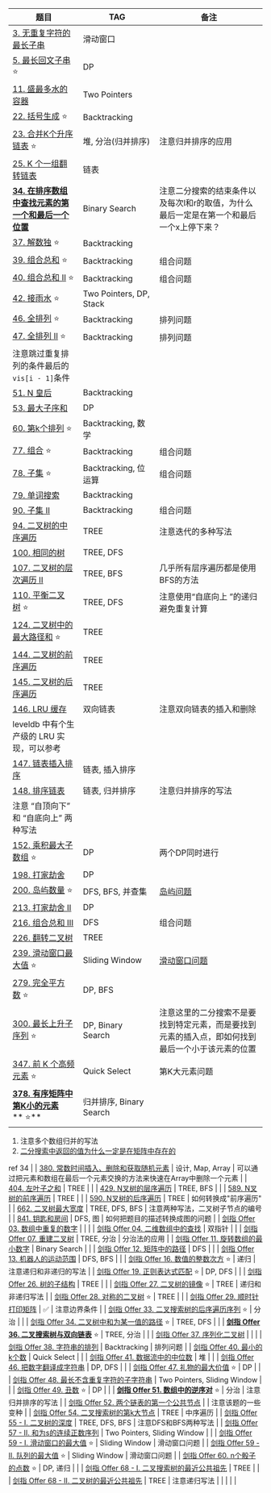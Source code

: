 
| **题目** | **TAG** | **备注** |
| --- | --- | --- |
| [3. 无重复字符的最长子串](https://leetcode.cn/problems/longest-substring-without-repeating-characters/) | 滑动窗口 |  |
| [5. 最长回文子串](https://leetcode-cn.com/problems/longest-palindromic-substring/) ⭐️ | DP |  |
| [11. 盛最多水的容器](https://leetcode-cn.com/problems/container-with-most-water/) | Two Pointers |  |
| [22. 括号生成](https://leetcode-cn.com/problems/generate-parentheses/) ⭐️ | Backtracking |  |
| [23. 合并K个升序链表](https://leetcode-cn.com/problems/merge-k-sorted-lists/) ⭐️ | 堆, 分治(归并排序) | 注意归并排序的应用 |
| [25. K 个一组翻转链表](https://leetcode.cn/problems/reverse-nodes-in-k-group/) | 链表 |  |
| [**34. 在排序数组中查找元素的第一个和最后一个位置**](https://leetcode-cn.com/problems/find-first-and-last-position-of-element-in-sorted-array/) | Binary Search | 注意二分搜索的结束条件以及每次l和r的取值，为什么最后一定是在第一个和最后一个x上停下来？ |
| [37. 解数独](https://leetcode-cn.com/problems/sudoku-solver/) ⭐️ | Backtracking |  |
| [39. 组合总和](https://leetcode-cn.com/problems/combination-sum/) ⭐️ | Backtracking | 组合问题 |
| [40. 组合总和 II](https://leetcode-cn.com/problems/combination-sum-ii/) ⭐️ | Backtracking | 组合问题 |
| [42. 接雨水](https://leetcode-cn.com/problems/trapping-rain-water/) ⭐️ | Two Pointers, DP, Stack |  |
| [46. 全排列](https://leetcode-cn.com/problems/permutations/) ⭐️ | Backtracking | 排列问题 |
| [47. 全排列 II](https://leetcode-cn.com/problems/permutations-ii/) ⭐️ | Backtracking | 排列问题
注意跳过重复排列的条件最后的 `vis[i - 1]`条件 |
| [51. N 皇后](https://leetcode-cn.com/problems/n-queens/) | Backtracking |  |
| [53. 最大子序和](https://leetcode-cn.com/problems/maximum-subarray/) | DP |  |
| [60. 第k个排列](https://leetcode-cn.com/problems/permutation-sequence/) ⭐️ | Backtracking, 数学 |  |
| [77. 组合](https://leetcode-cn.com/problems/combinations/) ⭐️ | Backtracking | 组合问题 |
| [78. 子集](https://leetcode-cn.com/problems/subsets/) ⭐️ | Backtracking, 位运算 | 组合问题 |
| [79. 单词搜索](https://leetcode-cn.com/problems/word-search/) | Backtracking |  |
| [90. 子集 II](https://leetcode-cn.com/problems/subsets-ii/) | Backtracking | 组合问题 |
| [94. 二叉树的中序遍历](https://leetcode-cn.com/problems/binary-tree-inorder-traversal/) | TREE | 注意迭代的多种写法 |
| [100. 相同的树](https://leetcode-cn.com/problems/same-tree/) | TREE, DFS |  |
| [107. 二叉树的层次遍历 II](https://leetcode-cn.com/problems/binary-tree-level-order-traversal-ii/) | TREE, BFS | 几乎所有层序遍历都是使用BFS的方法 |
| [110. 平衡二叉树](https://leetcode-cn.com/problems/balanced-binary-tree/) ⭐️ | TREE, DFS | 注意使用“自底向上 ”的递归避免重复计算 |
| [124. 二叉树中的最大路径和](https://leetcode.cn/problems/binary-tree-maximum-path-sum/) ⭐️ | TREE |  |
| [144. 二叉树的前序遍历](https://leetcode-cn.com/problems/binary-tree-preorder-traversal/) | TREE |  |
| [145. 二叉树的后序遍历](https://leetcode-cn.com/problems/binary-tree-postorder-traversal/) | TREE |  |
| [146. LRU 缓存](https://leetcode.cn/problems/lru-cache/) | 双向链表 | 注意双向链表的插入和删除
leveldb 中有个生产级的 LRU 实现，可以参考 |
| [147. 链表插入排序](https://leetcode.cn/problems/insertion-sort-list/) | 链表, 插入排序 |  |
| [148. 排序链表](https://leetcode.cn/problems/sort-list/) | 链表, 归并排序 | 注意归并排序的写法
注意 “自顶向下” 和 “自底向上” 两种写法 |
| [152. 乘积最大子数组](https://leetcode-cn.com/problems/maximum-product-subarray/) ⭐️ | DP | 两个DP同时进行 |
| [198. 打家劫舍](https://leetcode-cn.com/problems/house-robber/) | DP |  |
| [200. 岛屿数量](https://leetcode-cn.com/problems/number-of-islands/) ⭐️ | DFS, BFS, 并查集 | [岛屿问题](https://leetcode-cn.com/problems/number-of-islands/solution/dao-yu-lei-wen-ti-de-tong-yong-jie-fa-dfs-bian-li-/) |
| [213. 打家劫舍 II](https://leetcode-cn.com/problems/house-robber-ii/) | DP |  |
| [216. 组合总和 III](https://leetcode-cn.com/problems/combination-sum-iii/) | DFS | 组合问题 |
| [226. 翻转二叉树](https://leetcode-cn.com/problems/invert-binary-tree/) | TREE |  |
| [239. 滑动窗口最大值](https://leetcode-cn.com/problems/sliding-window-maximum/) ⭐️ | Sliding Window | [滑动窗口问题](https://leetcode-cn.com/tag/sliding-window/) |
| [279. 完全平方数](https://leetcode-cn.com/problems/perfect-squares/) ⭐️ | DP, BFS |  |
| [300. 最长上升子序列](https://leetcode-cn.com/problems/longest-increasing-subsequence/) ⭐️ | DP, Binary Search | 注意这里的二分搜索不是要找到特定元素，而是要找到元素的插入点，即如何找到最后一个小于该元素的位置 |
| [347. 前 K 个高频元素](https://leetcode-cn.com/problems/top-k-frequent-elements/) ⭐️ | Quick Select | 第K大元素问题 |
| [**378. 有序矩阵中第K小的元素**](https://leetcode-cn.com/problems/kth-smallest-element-in-a-sorted-matrix/)** ⭐** | 归并排序, Binary Search | 
1. 注意多个数组归并的写法
2. [二分搜索中返回的值为什么一定是在矩阵中存在的](https://leetcode-cn.com/problems/kth-smallest-element-in-a-sorted-matrix/solution/guan-fang-ti-jie-er-fen-fa-de-jie-guo-wei-shi-yao-/)

ref 34 |
| [380. 常数时间插入、删除和获取随机元素](https://leetcode-cn.com/problems/insert-delete-getrandom-o1/) | 设计, Map, Array | 可以通过把元素和数组在最后一个元素交换的方法来快速在Array中删除一个元素 |
| [404. 左叶子之和](https://leetcode-cn.com/problems/sum-of-left-leaves/) | TREE |  |
| [429. N叉树的层序遍历](https://leetcode-cn.com/problems/n-ary-tree-level-order-traversal/) | TREE, BFS |  |
| [589. N叉树的前序遍历](https://leetcode-cn.com/problems/n-ary-tree-preorder-traversal/) | TREE |  |
| [590. N叉树的后序遍历](https://leetcode-cn.com/problems/n-ary-tree-postorder-traversal/) | TREE | 如何转换成"前序遍历" |
| [662. 二叉树最大宽度](https://leetcode.cn/problems/maximum-width-of-binary-tree/) | TREE, DFS, BFS | 注意两种写法，二叉树子节点的编号 |
| [841. 钥匙和房间](https://leetcode-cn.com/problems/keys-and-rooms/) | DFS, 图 | 如何把题目的描述转换成图的问题 |
| [剑指 Offer 03. 数组中重复的数字](https://leetcode-cn.com/problems/shu-zu-zhong-zhong-fu-de-shu-zi-lcof/) |  |  |
| [剑指 Offer 04. 二维数组中的查找](https://leetcode-cn.com/problems/er-wei-shu-zu-zhong-de-cha-zhao-lcof/) | 双指针 |  |
| [剑指 Offer 07. 重建二叉树](https://leetcode-cn.com/problems/zhong-jian-er-cha-shu-lcof/) | TREE, 分治 | 分治法的应用 |
| [剑指 Offer 11. 旋转数组的最小数字](https://leetcode-cn.com/problems/xuan-zhuan-shu-zu-de-zui-xiao-shu-zi-lcof/) | Binary Search |  |
| [剑指 Offer 12. 矩阵中的路径](https://leetcode-cn.com/problems/ju-zhen-zhong-de-lu-jing-lcof/) | DFS |  |
| [剑指 Offer 13. 机器人的运动范围](https://leetcode-cn.com/problems/ji-qi-ren-de-yun-dong-fan-wei-lcof/) | DFS, BFS |  |
| [剑指 Offer 16. 数值的整数次方](https://leetcode-cn.com/problems/shu-zhi-de-zheng-shu-ci-fang-lcof/) ⭐️ | 递归 | 注意递归和非递归的写法 |
| [剑指 Offer 19. 正则表达式匹配](https://leetcode-cn.com/problems/zheng-ze-biao-da-shi-pi-pei-lcof/) ⭐️ | DP, DFS |  |
| [剑指 Offer 26. 树的子结构](https://leetcode-cn.com/problems/shu-de-zi-jie-gou-lcof/) | TREE |  |
| [剑指 Offer 27. 二叉树的镜像](https://leetcode-cn.com/problems/er-cha-shu-de-jing-xiang-lcof/) ⭐️ | TREE | 递归和非递归写法 |
| [剑指 Offer 28. 对称的二叉树](https://leetcode-cn.com/problems/dui-cheng-de-er-cha-shu-lcof/solution/) ⭐️ | TREE |  |
| [剑指 Offer 29. 顺时针打印矩阵](https://leetcode-cn.com/problems/shun-shi-zhen-da-yin-ju-zhen-lcof/) | ✅ | 注意边界条件 |
| [剑指 Offer 33. 二叉搜索树的后序遍历序列](https://leetcode-cn.com/problems/er-cha-sou-suo-shu-de-hou-xu-bian-li-xu-lie-lcof/) ⭐️ | 分治 |  |
| [剑指 Offer 34. 二叉树中和为某一值的路径](https://leetcode-cn.com/problems/er-cha-shu-zhong-he-wei-mou-yi-zhi-de-lu-jing-lcof/) ⭐️ | TREE, DFS |  |
| [**剑指 Offer 36. 二叉搜索树与双向链表**](https://leetcode-cn.com/problems/er-cha-sou-suo-shu-yu-shuang-xiang-lian-biao-lcof/) ⭐️ | TREE, 分治 |  |
| [剑指 Offer 37. 序列化二叉树](https://leetcode-cn.com/problems/xu-lie-hua-er-cha-shu-lcof/) |  |  |
| [剑指 Offer 38. 字符串的排列](https://leetcode-cn.com/problems/zi-fu-chuan-de-pai-lie-lcof/) | Backtracking | 排列问题 |
| [剑指 Offer 40. 最小的k个数](https://leetcode-cn.com/problems/zui-xiao-de-kge-shu-lcof/) | Quick Select |  |
| [剑指 Offer 41. 数据流中的中位数](https://leetcode-cn.com/problems/shu-ju-liu-zhong-de-zhong-wei-shu-lcof/) | 堆 |  |
| [剑指 Offer 46. 把数字翻译成字符串](https://leetcode-cn.com/problems/ba-shu-zi-fan-yi-cheng-zi-fu-chuan-lcof/) | DP, DFS |  |
| [剑指 Offer 47. 礼物的最大价值](https://leetcode-cn.com/problems/li-wu-de-zui-da-jie-zhi-lcof/) ⭐️ | DP |  |
| [剑指 Offer 48. 最长不含重复字符的子字符串](https://leetcode-cn.com/problems/zui-chang-bu-han-zhong-fu-zi-fu-de-zi-zi-fu-chuan-lcof/) | Two Pointers, Sliding Window |  |
| [剑指 Offer 49. 丑数](https://leetcode-cn.com/problems/chou-shu-lcof/) ⭐️ | DP |  |
| [**剑指 Offer 51. 数组中的逆序对**](https://leetcode-cn.com/problems/shu-zu-zhong-de-ni-xu-dui-lcof/) ⭐️ | 分治 | 注意归并排序的写法 |
| [剑指 Offer 52. 两个链表的第一个公共节点](https://leetcode-cn.com/problems/liang-ge-lian-biao-de-di-yi-ge-gong-gong-jie-dian-lcof/) |  | 注意该题的一些变种 |
| [剑指 Offer 54. 二叉搜索树的第k大节点](https://leetcode-cn.com/problems/er-cha-sou-suo-shu-de-di-kda-jie-dian-lcof/) | TREE | 中序遍历 |
| [剑指 Offer 55 - I. 二叉树的深度](https://leetcode-cn.com/problems/er-cha-shu-de-shen-du-lcof/) | TREE, DFS, BFS | 注意DFS和BFS两种写法 |
| [剑指 Offer 57 - II. 和为s的连续正数序列](https://leetcode-cn.com/problems/he-wei-sde-lian-xu-zheng-shu-xu-lie-lcof/) | Two Pointers, Sliding Window |  |
| [剑指 Offer 59 - I. 滑动窗口的最大值](https://leetcode-cn.com/problems/hua-dong-chuang-kou-de-zui-da-zhi-lcof/) ⭐️ | Sliding Window | 滑动窗口问题 |
| [剑指 Offer 59 - II. 队列的最大值](https://leetcode-cn.com/problems/dui-lie-de-zui-da-zhi-lcof/) ⭐️ | Sliding Window | 滑动窗口问题 |
| [剑指 Offer 60. n个骰子的点数](https://leetcode-cn.com/problems/nge-tou-zi-de-dian-shu-lcof/) ⭐️ | DP, 递归 |  |
| [剑指 Offer 68 - I. 二叉搜索树的最近公共祖先](https://leetcode-cn.com/problems/er-cha-sou-suo-shu-de-zui-jin-gong-gong-zu-xian-lcof/) | TREE |  |
| [剑指 Offer 68 - II. 二叉树的最近公共祖先](https://leetcode-cn.com/problems/er-cha-shu-de-zui-jin-gong-gong-zu-xian-lcof/) | TREE | 注意递归写法 |
|  |  |  |




